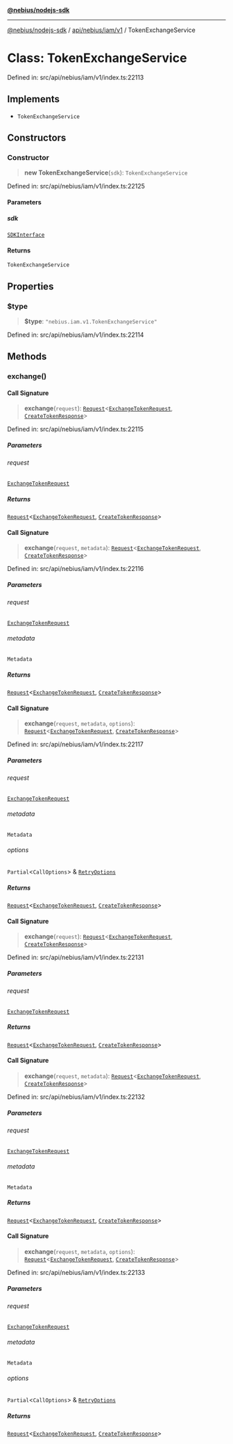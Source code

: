 [**@nebius/nodejs-sdk**](../../../../../README.md)

---

[@nebius/nodejs-sdk](../../../../../README.md) / [api/nebius/iam/v1](../README.md) / TokenExchangeService

# Class: TokenExchangeService

Defined in: src/api/nebius/iam/v1/index.ts:22113

## Implements

- `TokenExchangeService`

## Constructors

### Constructor

> **new TokenExchangeService**(`sdk`): `TokenExchangeService`

Defined in: src/api/nebius/iam/v1/index.ts:22125

#### Parameters

##### sdk

[`SDKInterface`](../../../../../sdk/interfaces/SDKInterface.md)

#### Returns

`TokenExchangeService`

## Properties

### $type

> **$type**: `"nebius.iam.v1.TokenExchangeService"`

Defined in: src/api/nebius/iam/v1/index.ts:22114

## Methods

### exchange()

#### Call Signature

> **exchange**(`request`): [`Request`](../../../../../runtime/request/classes/Request.md)\<[`ExchangeTokenRequest`](../interfaces/ExchangeTokenRequest.md), [`CreateTokenResponse`](../interfaces/CreateTokenResponse.md)\>

Defined in: src/api/nebius/iam/v1/index.ts:22115

##### Parameters

###### request

[`ExchangeTokenRequest`](../interfaces/ExchangeTokenRequest.md)

##### Returns

[`Request`](../../../../../runtime/request/classes/Request.md)\<[`ExchangeTokenRequest`](../interfaces/ExchangeTokenRequest.md), [`CreateTokenResponse`](../interfaces/CreateTokenResponse.md)\>

#### Call Signature

> **exchange**(`request`, `metadata`): [`Request`](../../../../../runtime/request/classes/Request.md)\<[`ExchangeTokenRequest`](../interfaces/ExchangeTokenRequest.md), [`CreateTokenResponse`](../interfaces/CreateTokenResponse.md)\>

Defined in: src/api/nebius/iam/v1/index.ts:22116

##### Parameters

###### request

[`ExchangeTokenRequest`](../interfaces/ExchangeTokenRequest.md)

###### metadata

`Metadata`

##### Returns

[`Request`](../../../../../runtime/request/classes/Request.md)\<[`ExchangeTokenRequest`](../interfaces/ExchangeTokenRequest.md), [`CreateTokenResponse`](../interfaces/CreateTokenResponse.md)\>

#### Call Signature

> **exchange**(`request`, `metadata`, `options`): [`Request`](../../../../../runtime/request/classes/Request.md)\<[`ExchangeTokenRequest`](../interfaces/ExchangeTokenRequest.md), [`CreateTokenResponse`](../interfaces/CreateTokenResponse.md)\>

Defined in: src/api/nebius/iam/v1/index.ts:22117

##### Parameters

###### request

[`ExchangeTokenRequest`](../interfaces/ExchangeTokenRequest.md)

###### metadata

`Metadata`

###### options

`Partial`\<`CallOptions`\> & [`RetryOptions`](../../../../../runtime/request/interfaces/RetryOptions.md)

##### Returns

[`Request`](../../../../../runtime/request/classes/Request.md)\<[`ExchangeTokenRequest`](../interfaces/ExchangeTokenRequest.md), [`CreateTokenResponse`](../interfaces/CreateTokenResponse.md)\>

#### Call Signature

> **exchange**(`request`): [`Request`](../../../../../runtime/request/classes/Request.md)\<[`ExchangeTokenRequest`](../interfaces/ExchangeTokenRequest.md), [`CreateTokenResponse`](../interfaces/CreateTokenResponse.md)\>

Defined in: src/api/nebius/iam/v1/index.ts:22131

##### Parameters

###### request

[`ExchangeTokenRequest`](../interfaces/ExchangeTokenRequest.md)

##### Returns

[`Request`](../../../../../runtime/request/classes/Request.md)\<[`ExchangeTokenRequest`](../interfaces/ExchangeTokenRequest.md), [`CreateTokenResponse`](../interfaces/CreateTokenResponse.md)\>

#### Call Signature

> **exchange**(`request`, `metadata`): [`Request`](../../../../../runtime/request/classes/Request.md)\<[`ExchangeTokenRequest`](../interfaces/ExchangeTokenRequest.md), [`CreateTokenResponse`](../interfaces/CreateTokenResponse.md)\>

Defined in: src/api/nebius/iam/v1/index.ts:22132

##### Parameters

###### request

[`ExchangeTokenRequest`](../interfaces/ExchangeTokenRequest.md)

###### metadata

`Metadata`

##### Returns

[`Request`](../../../../../runtime/request/classes/Request.md)\<[`ExchangeTokenRequest`](../interfaces/ExchangeTokenRequest.md), [`CreateTokenResponse`](../interfaces/CreateTokenResponse.md)\>

#### Call Signature

> **exchange**(`request`, `metadata`, `options`): [`Request`](../../../../../runtime/request/classes/Request.md)\<[`ExchangeTokenRequest`](../interfaces/ExchangeTokenRequest.md), [`CreateTokenResponse`](../interfaces/CreateTokenResponse.md)\>

Defined in: src/api/nebius/iam/v1/index.ts:22133

##### Parameters

###### request

[`ExchangeTokenRequest`](../interfaces/ExchangeTokenRequest.md)

###### metadata

`Metadata`

###### options

`Partial`\<`CallOptions`\> & [`RetryOptions`](../../../../../runtime/request/interfaces/RetryOptions.md)

##### Returns

[`Request`](../../../../../runtime/request/classes/Request.md)\<[`ExchangeTokenRequest`](../interfaces/ExchangeTokenRequest.md), [`CreateTokenResponse`](../interfaces/CreateTokenResponse.md)\>
